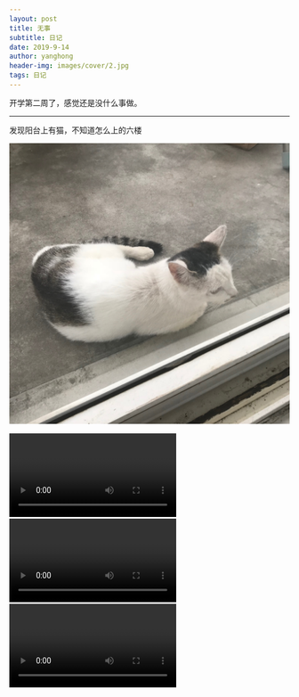 ```yaml
---
layout: post
title: 无事
subtitle: 日记
date: 2019-9-14
author: yanghong
header-img: images/cover/2.jpg
tags: 日记 
---
```


开学第二周了，感觉还是没什么事做。

---

发现阳台上有猫，不知道怎么上的六楼

![](/images/2019-9-14-无事2.jpg) 

<video id="video" controls="" preload="none" poster=""><source id="mov" src="/images/2019-9-14-无事1.mov" type="video/mov"></video>
<video id="video" controls="" preload="none" poster=""><source id="mov" src="/images/2019-9-14-无事3.mov" type="video/mov"></video>
<video id="video" controls="" preload="none" poster=""><source id="mov" src="/images/2019-9-14-无事4.mov" type="video/mov"></video>
